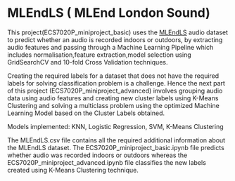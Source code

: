 # MLEndLS ( MLEnd London Sound)

This project(ECS7020P_miniproject_basic) uses the [MLEndLS](https://www.kaggle.com/datasets/jesusrequena/mlend-london-sounds) audio dataset to predict whether an audio is recorded indoors or outdoors, by extracting audio features and passing through a Machine Learning Pipeline which includes normalisation,feature extraction,model selection using GridSearchCV and 10-fold Cross Validation techniques.

Creating the required labels for a dataset that does not have the required labels for solving classification problem is a challenge. Hence the next part of this project (ECS7020P_miniproject_advanced) involves grouping audio data using audio features and creating new cluster labels using K-Means Clustering and solving a multiclass problem using the optimized Machine Learning Model based on the Cluster Labels obtained.

Models implemented: KNN, Logistic Regression, SVM, K-Means Clustering

The MLEndLS.csv file contains all the required additional information about the MLEndLS dataset. The ECS7020P_miniproject_basic.ipynb file predicts whether audio was recorded indoors or outdoors whereas the ECS7020P_miniproject_advanced.ipynb file classifies the new labels created using K-Means Clustering technique. 



